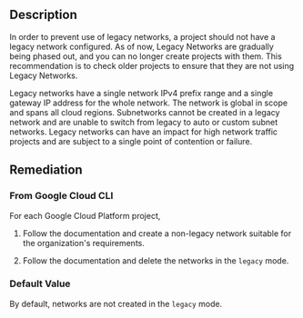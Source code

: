 ## Description

In order to prevent use of legacy networks, a project should not have a legacy network configured. As of now, Legacy Networks are gradually being phased out, and you can no longer create projects with them. This recommendation is to check older projects to ensure that they are not using Legacy Networks.

Legacy networks have a single network IPv4 prefix range and a single gateway IP address for the whole network. The network is global in scope and spans all cloud regions. Subnetworks cannot be created in a legacy network and are unable to switch from legacy to auto or custom subnet networks. Legacy networks can have an impact for high network traffic projects and are subject to a single point of contention or failure.

## Remediation

### From Google Cloud CLI

For each Google Cloud Platform project,

1. Follow the documentation and create a non-legacy network suitable for the organization's requirements.

2. Follow the documentation and delete the networks in the `legacy` mode.

### Default Value

By default, networks are not created in the `legacy` mode.
